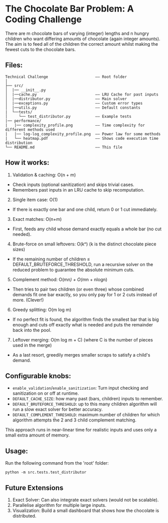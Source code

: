 # The Chocolate Bar Problem: A Coding Challenge 

There are m chocolate bars of varying (integer) lengths and n hungry children who want 
differing amounts of chocolate (again integer amounts).  The aim is to feed all of the 
children the correct amount whilst making the fewest cuts to the chocolate bars.

## Files:

```
Technical Challenge                     —— Root folder
│                               
├── src/                        
│  |── __init__.py              
│  |──cache.py                          —— LRU Cache for past inputs
│  |──distributor.py                    —— Main solver
│  |──exceptions.py                     —— Custom error types
│  |──utils.py                          —— Default constants
|  └──tests/
│     └── test_distributor.py           —— Example tests
|── performance/
|   |── complexity_profile.png          —— Time complexity for different methods used
|   |── log-log_complexity_profile.png  —— Power law for some methods
|   └── heatmap.pdf                     —— Shows code execution time distribution
└── README.md                           —— This file
```

## How it works:

1. Validation & caching: O(n + m)
  - Check inputs (optional sanitization) and skips trivial cases.
  - Remembers past inputs in an LRU cache to skip recomputation.

2. Single item case: O(1)
  - If there is exactly one bar and one child, return 0 or 1 cut immediately.

3. Exact matches: O(n+m)
  - First, feeds any child whose demand exactly equals a whole bar (no cut needed).

4. Brute-force on small leftovers: O(kⁿ) (k is the distinct chocolate piece sizes)
  - If the remaining number of children ≤ DEFAULT_BRUTEFORCE_THRESHOLD, run a
    recursive solver on the reduced problem to guarantee the absolute minimum cuts.

5. Complement method: O(m*n) + O(m*n + nlogn)
  - Then tries to pair two children (or even three) whose combined demands fit one bar 
    exactly, so you only pay for 1 or 2 cuts instead of more. (Clever!)

6. Greedy splitting: O(m log m)
  - If no perfect fit is found, the algorithm finds the smallest bar that is big enough
    and cuts off exactly what is needed and puts the remainder back into the pool.

7. Leftover merging: O(m log m + C) (where C is the number of pieces used in the merge)
  - As a last resort, greedily merges smaller scraps to satisfy a child's demand.

## Configurable knobs:
- `enable_validation`/`enable_sanitization`: Turn input checking and sanitization on 
                                               or off at runtime.  
- `DEFAULT_CACHE_SIZE`: how many past (bars, children) inputs to remember.  
- `DEFAULT_BRUTEFORCE_THRESHOLD`: up to this many children algorithm will run a slow
                                  exact solver for better accuracy.  
- `DEFAULT_COMPLEMENT_THRESHOLD`: maximum number of children for which algorithm 
                                  attempts the 2 and 3 child complement matching.  

This approach runs in near-linear time for realistic inputs and uses only a small extra 
amount of memory.

## Usage:
Run the following command from the 'root' folder:
```
python -m src.tests.test_distributor
```

## Future Extensions

1. Exact Solver: Can also integrate exact solvers (would not be scalable).
2. Parallelise algorithm for multiple large inputs.
3. Visualization: Build a small dashboard that shows how the chocolate is distributed.
